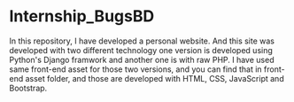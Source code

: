 # Internship_BugsBD
In this repository, I have developed a personal website. And this site was developed with two different technology
one version is developed using Python's Django framwork and another one is with raw PHP.
I have used same front-end asset for those two versions, and you can find that in front-end asset folder, and those are
developed with HTML, CSS, JavaScript and Bootstrap. 

